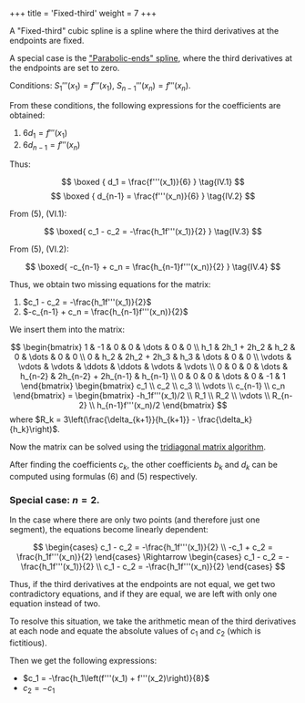+++
title = 'Fixed-third'
weight = 7
+++

A "Fixed-third" cubic spline is a spline where the third derivatives at the endpoints are fixed.

A special case is the ["Parabolic-ends" spline](parabolic-ends.md), where the third derivatives at the endpoints are set to zero.

Conditions: $S_1'''(x_1) = f'''(x_1), \ S_{n-1}'''(x_n) = f'''(x_n)$.

From these conditions, the following expressions for the coefficients are obtained:
1. $6d_1 = f'''(x_1)$
2. $6d_{n-1} = f'''(x_n)$

Thus:

$$
\boxed {
	d_1 = \frac{f'''(x_1)}{6}
}
\tag{IV.1}
$$
$$
\boxed {
	d_{n-1} = \frac{f'''(x_n)}{6}
}
\tag{IV.2}
$$

From (5), (VI.1):

$$
\boxed{
	c_1 - c_2 = -\frac{h_1f'''(x_1)}{2}
}
\tag{IV.3}
$$

From (5), (VI.2):

$$
\boxed{
	-c_{n-1} + c_n = \frac{h_{n-1}f'''(x_n)}{2}
}
\tag{IV.4}
$$

Thus, we obtain two missing equations for the matrix:
1. $c_1 - c_2 = -\frac{h_1f'''(x_1)}{2}$
2. $-c_{n-1} + c_n = \frac{h_{n-1}f'''(x_n)}{2}$

We insert them into the matrix:

$$
\begin{bmatrix}
	1 & -1 & 0 & 0 & \dots & 0 & 0 \\
	h_1 & 2h_1 + 2h_2 & h_2 & 0 & \dots & 0 & 0 \\
	0 & h_2 & 2h_2 + 2h_3 & h_3 & \dots & 0 & 0 \\
	\vdots & \vdots & \vdots & \ddots & \ddots & \vdots & \vdots \\
	0 & 0 & 0 & \dots & h_{n-2} & 2h_{n-2} + 2h_{n-1} & h_{n-1} \\
	0 & 0 & 0 & \dots & 0 & -1 & 1
\end{bmatrix}
\begin{bmatrix}
	c_1 \\ c_2 \\ c_3 \\ \vdots \\ c_{n-1} \\ c_n
\end{bmatrix}
= \begin{bmatrix}
	-h_1f'''(x_1)/2 \\ R_1 \\ R_2 \\ \vdots \\ R_{n-2} \\ h_{n-1}f'''(x_n)/2
\end{bmatrix}
$$
where $R_k = 3\left(\frac{\delta_{k+1}}{h_{k+1}} - \frac{\delta_k}{h_k}\right)$.

Now the matrix can be solved using the [tridiagonal matrix algorithm](https://en.wikipedia.org/wiki/Tridiagonal_matrix_algorithm).

After finding the coefficients $c_k$, the other coefficients $b_k$ and $d_k$ can be computed using formulas (6) and (5) respectively.

### Special case: $n = 2$.

In the case where there are only two points (and therefore just one segment), the equations become linearly dependent:

$$
\begin{cases}
	c_1 - c_2 = -\frac{h_1f'''(x_1)}{2} \\
	-c_1 + c_2 = \frac{h_1f'''(x_n)}{2}
\end{cases}
\Rightarrow
\begin{cases}
	c_1 - c_2 = -\frac{h_1f'''(x_1)}{2} \\
	c_1 - c_2 = -\frac{h_1f'''(x_n)}{2}
\end{cases}
$$

Thus, if the third derivatives at the endpoints are not equal, we get two contradictory equations, and if they are equal, we are left with only one equation instead of two.

To resolve this situation, we take the arithmetic mean of the third derivatives at each node and equate the absolute values of $c_1$ and $c_2$ (which is fictitious). 

Then we get the following expressions:
- $c_1 = -\frac{h_1\left(f'''(x_1) + f'''(x_2)\right)}{8}$
- $c_2 = -c_1$